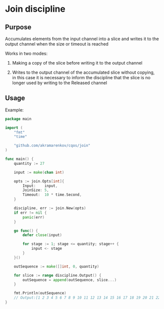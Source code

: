 # Join discipline

## Purpose

Accumulates elements from the input channel into a slice and writes it to the output channel when the size or timeout is reached

Works in two modes:

1. Making a copy of the slice before writing it to the output channel

2. Writes to the output channel of the accumulated slice without copying, in this case it is necessary to inform the discipline that the slice is no longer used by writing to the Released channel

## Usage

Example:

```go
package main

import (
    "fmt"
    "time"

    "github.com/akramarenkov/cqos/join"
)

func main() {
    quantity := 27

    input := make(chan int)

    opts := join.Opts[int]{
        Input:    input,
        JoinSize: 5,
        Timeout:  10 * time.Second,
    }

    discipline, err := join.New(opts)
    if err != nil {
        panic(err)
    }

    go func() {
        defer close(input)

        for stage := 1; stage <= quantity; stage++ {
            input <- stage
        }
    }()

    outSequence := make([]int, 0, quantity)

    for slice := range discipline.Output() {
        outSequence = append(outSequence, slice...)
    }

    fmt.Println(outSequence)
    // Output:[1 2 3 4 5 6 7 8 9 10 11 12 13 14 15 16 17 18 19 20 21 22 23 24 25 26 27]
}
```
